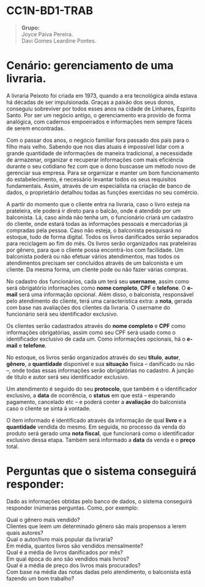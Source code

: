 # CC1N-BD1-TRAB
> <b>Grupo:</b><br>
Joyce Paiva Pereira.<br>
Davi Gomes Leardine Pontes.<br>

# Cenário: gerenciamento de uma livraria.
A livraria Peixoto foi criada em 1973, quando a era tecnológica ainda estava há décadas de ser impulsionada. Graças a paixão dos seus donos, conseguiu sobreviver por todos esses anos na cidade de Linhares, Espirito Santo. Por ser um negócio antigo, o gerenciamento era provido de forma analógica, com cadernos empoeirados e informações nem sempre fáceis de serem encontradas.

Com o passar dos anos, o negócio familiar fora passado dos pais para o filho mais velho. Sabendo que nos dias atuais é impossível lidar com a grande quantidade de informações de maneira tradicional, a necessidade de armazenar, organizar e recuperar informações com mais eficiência durante o seu cotidiano fez com que o dono buscasse um método novo de gerenciar sua empresa. Para se orgarnizar e manter um bom funcionamento do estabelecimento, é necessário levantar todos os seus requisitos fundamentais. Assim, através de um especialista na criação de banco de dados, o proprietário detalhou todas as funções exercidas no seu comércio.

A partir do momento que o cliente entra na livraria, caso o livro esteja na prateleira, ele poderá ir direto para o balcão, onde é atendido por um balconista. Lá, caso ainda não tenha um, o funcionário criará um cadastro do cliente, onde estará todas as informações pessoais e mercadorias já compradas pela pessoa. Caso não esteja, o balconista pesquisará no estoque, tudo de forma digital. Todos os livros danificados serão separados para reciclagem ao fim do mês. Os livros serão organizados nas prateleiras por gênero, para que o cliente possa encontrá-los com facilidade. Um balconista poderá ou não efetuar vários atendimentos, mas todos os atendimentos precisam ser concluídos através de um balconista e um cliente. Da mesma forma, um cliente pode ou não fazer várias compras.

No cadastro dos funcionários, cada um terá seu <b>username</b>, assim como será obrigatório informações como <b>nome completo</b>, <b>CPF</b> e <b>telefone</b>. O <b>e-mail</b> será uma informação opcional. Além disso, o balconista, responsável pelo atendimento do cliente, terá uma característica extra: a <b>nota</b>, gerada com base nas avaliações dos clientes da livraria. O username do funcionário será seu identificador exclusivo.

Os clientes serão cadastrados através do <b>nome completo</b> e <b>CPF</b> como informações obrigatórias, assim como seu CPF será usado como o identificador exclusivo de cada um. Como informações opcionais, há o <b>e-mail</b> e <b>telefone</b>.

No estoque, os livros serão organizados através do seu <b>título</b>, <b>autor</b>, <b>gênero</b>, a <b>quantidade</b> disponível e sua <b>situação</b> física – danificado ou não –, onde todas essas informações serão obrigatórias no cadastro. A junção de título e autor será seu identificador exclusivo. 
  
Um atendimento é seguido do seu <b>protocolo</b>, que também é o identificador exclusivo, a <b>data</b> de ocorrência, o <b>status</b> em que está – esperando pagamento, cancelado etc – e poderá conter a <b>avaliação</b> do balconista caso o cliente se sinta à vontade. 

O item informado é identificado através da informação de qual <b>livro</b> e a <b>quantidade</b> vendida do mesmo. Em seguida, no processo da venda do produto será gerado uma <b>nota fiscal</b>, que funcionará como o identificador exclusivo dessa etapa. Também será informado a <b>data</b> da venda e o <b>preço</b> total.

# Perguntas que o sistema conseguirá responder:
Dado as informações obtidas pelo banco de dados, o sistema conseguirá responder inúmeras perguntas. Como, por exemplo:

Qual o gênero mais vendido?<br>
Clientes que leem um determinado gênero são mais propensos a lerem quais autores?<br>
Qual o autor/livro mais popular da livraria?<br>
Em média, quantos livros são vendidos mensalmente?<br>
Qual é a média de livros danificados por mês?<br>
Em qual época do ano são vendidos mais livros?<br>
Qual é a média de preço dos livros mais procurados?<br>
Com base na média das notas dadas pelo atendimento, o balconista está fazendo um bom trabalho?<br>
